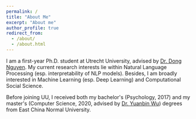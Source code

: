 ```yaml
---
permalink: /
title: "About Me"
excerpt: "About me"
author_profile: true
redirect_from: 
  - /about/
  - /about.html
---
```


I am a first-year Ph.D. student at Utrecht University, 
advised by [Dr. Dong Nguyen](https://www.dongnguyen.nl/). 
My current research interests lie within Natural Language Processing 
(esp. interpretability of NLP models). 
Besides, I am broadly interested in Machine Learning 
(esp. Deep Learning) and Computational Social Science. 

Before joining UU, 
I received both my bachelor's (Psychology, 2017) and 
my master's (Computer Science, 2020, advised by [Dr. Yuanbin Wu](https://ybwu.org/)) 
degrees from East China Normal University. 